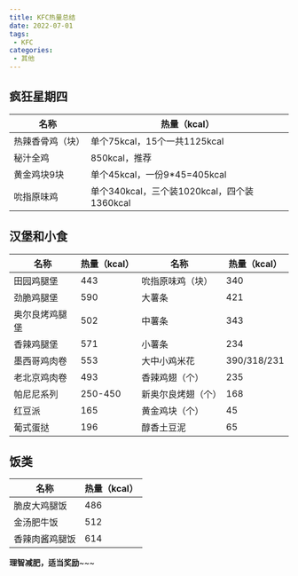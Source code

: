 ```yaml
---
title: KFC热量总结
date: 2022-07-01
tags:
 - KFC
categories:
 - 其他
---
```




## 疯狂星期四

| 名称             | 热量（kcal）                                |
| ---------------- | ------------------------------------------- |
| 热辣香骨鸡（块） | 单个75kcal，15个一共1125kcal                |
| 秘汁全鸡         | 850kcal，推荐                               |
| 黄金鸡块9块      | 单个45kcal，一份9*45=405kcal                |
| 吮指原味鸡       | 单个340kcal，三个装1020kcal，四个装1360kcal |



## 汉堡和小食

| 名称           | 热量（kcal） | 名称               | 热量（kcal） |
| -------------- | ------------ | ------------------ | ------------ |
| 田园鸡腿堡     | 443          | 吮指原味鸡（块）   | 340          |
| 劲脆鸡腿堡     | 590          | 大薯条             | 421          |
| 奥尔良烤鸡腿堡 | 502          | 中薯条             | 343          |
| 香辣鸡腿堡     | 571          | 小薯条             | 234          |
| 墨西哥鸡肉卷   | 553          | 大中小鸡米花       | 390/318/231  |
| 老北京鸡肉卷   | 493          | 香辣鸡翅（个）     | 235          |
| 帕尼尼系列     | 250-450      | 新奥尔良烤翅（个） | 168          |
| 红豆派         | 165          | 黄金鸡块（个）     | 45           |
| 葡式蛋挞       | 196          | 醇香土豆泥         | 65           |



## 饭类

| 名称           | 热量（kcal） |
| -------------- | ------------ |
| 脆皮大鸡腿饭   | 486          |
| 金汤肥牛饭     | 512          |
| 香辣肉酱鸡腿饭 | 614        |


**理智减肥，适当奖励**~~~


